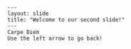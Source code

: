     ---
    layout: slide
    title: "Welcome to our second slide!"
    ---
    Carpe Diem
    Use the left arrow to go back!
